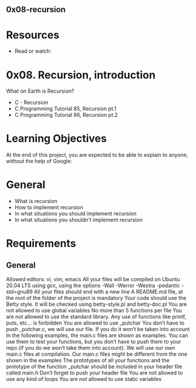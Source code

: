 ## 0x08-recursion
# Resources
* Read or watch:

# 0x08. Recursion, introduction
What on Earth is Recursion?
* C - Recursion
* C Programming Tutorial 85, Recursion pt.1
* C Programming Tutorial 86, Recursion pt.2
# Learning Objectives
At the end of this project, you are expected to be able to explain to anyone, without the help of Google:

# General
* What is recursion
* How to implement recursion
* In what situations you should implement recursion
* In what situations you shouldn’t implement recursion
# Requirements
## General
Allowed editors: vi, vim, emacs
All your files will be compiled on Ubuntu 20.04 LTS using gcc, using the options -Wall -Werror -Wextra -pedantic -std=gnu89
All your files should end with a new line
A README.md file, at the root of the folder of the project is mandatory
Your code should use the Betty style. It will be checked using betty-style.pl and betty-doc.pl
You are not allowed to use global variables
No more than 5 functions per file
You are not allowed to use the standard library. Any use of functions like printf, puts, etc… is forbidden
You are allowed to use _putchar
You don’t have to push _putchar.c, we will use our file. If you do it won’t be taken into account
In the following examples, the main.c files are shown as examples. You can use them to test your functions, but you don’t have to push them to your repo (if you do we won’t take them into account). We will use our own main.c files at compilation. Our main.c files might be different from the one shown in the examples
The prototypes of all your functions and the prototype of the function _putchar should be included in your header file called main.h
Don’t forget to push your header file
You are not allowed to use any kind of loops
You are not allowed to use static variables
